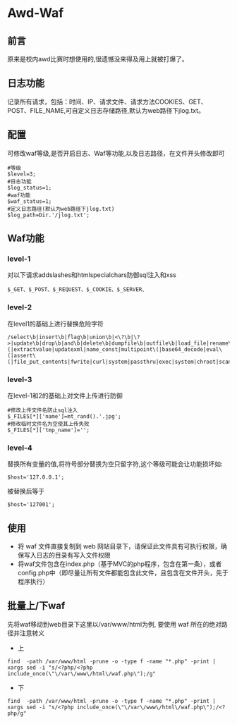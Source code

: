 # Awd-Waf
## 前言
原来是校内awd比赛时想使用的,很遗憾没来得及用上就被打爆了。
## 日志功能
记录所有请求，包括：时间、IP、请求文件、请求方法COOKIES、GET、POST、FILE_NAME,可自定义日志存储路径,默认为web路径下jlog.txt。
## 配置
可修改waf等级,是否开启日志、Waf等功能,以及日志路径，在文件开头修改即可
```
#等级
$level=3;
#日志功能
$log_status=1;
#waf功能
$waf_status=1;
#定义日志路径(默认为web路径下jlog.txt)
$log_path=Dir.'/jlog.txt';
```
## Waf功能
### level-1 
对以下请求addslashes和htmlspecialchars防御sql注入和xss
```
$_GET、$_POST、$_REQUEST、$_COOKIE、$_SERVER、
```
### level-2
在level1的基础上进行替换危险字符
```
/select\b|insert\b|flag\b|union\b|<\?\b|\?>|update\b|drop\b|and\b|delete\b|dumpfile\b|outfile\b|load_file|rename\b|`|\.\/|floor\(|extractvalue|updatexml|name_const|multipoint\(|base64_decode|eval\(|assert\(|file_put_contents|fwrite|curl|system|passthru|exec|system|chroot|scandir|chgrp|chown|shell_exec|proc_open|proc_get_status|popen|ini_alter|ini_restorei/i
```
### level-3
在level-1和2的基础上对文件上传进行防御
```
#修改上传文件名防止sql注入
$_FILES[*]['name']=mt_rand().'.jpg';
#修改临时文件名为空使其上传失败
$_FILES[*]['tmp_name']='';
```
### level-4
替换所有变量的值,将符号部分替换为空只留字符,这个等级可能会让功能损坏如:
```
$host='127.0.0.1';
```
被替换后等于
```
$host='127001';
```
## 使用
* 将 waf 文件直接复制到 web 网站目录下，请保证此文件具有可执行权限，确保写入日志的目录有写入文件权限
* 将waf文件包含在index.php（基于MVC的php程序，包含在第一条），或者config.php中（即尽量让所有文件都能包含此文件，且包含在文件开头，先于程序执行）

## 批量上/下waf
先将waf移动到web目录下这里以/var/www/html为例, 要使用 waf 所在的绝对路径并注意转义
* 上
```
find  -path /var/www/html -prune -o -type f -name "*.php" -print |  xargs sed -i "s/<?php/<?php include_once(\"\/var\/www\/html\/waf.php\");/g"
```
* 下
```
find  -path /var/www/html -prune -o -type f -name "*.php" -print | xargs sed -i "s/<?php include_once(\"\/var\/www\/html\/waf.php\");/<?php/g"
```